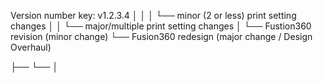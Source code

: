 Version number key:
v1.2.3.4
 │ │ │ └── minor (2 or less) print setting changes
 │ │ └── major/multiple print setting changes
 │ └── Fustion360 revision (minor change)
 └── Fusion360 redesign (major change / Design Overhaul)

├──   └──  │